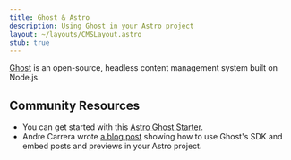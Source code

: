 ```yaml
---
title: Ghost & Astro
description: Using Ghost in your Astro project
layout: ~/layouts/CMSLayout.astro
stub: true
---
```


[Ghost](https://github.com/TryGhost/Ghost) is an open-source, headless content management system built on Node.js.

## Community Resources 

- You can get started with this [Astro Ghost Starter](https://github.com/PhilDL/astro-starter-ghost).
- Andre Carrera wrote [a blog post](https://andr.ec/posts/astro-ghost-blog/) showing how to use Ghost's SDK and embed posts and previews in your Astro project.


